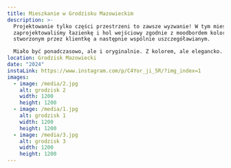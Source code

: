 ```yaml
---
title: Mieszkanie w Grodzisku Mazowieckim
description: >-
  Projektowanie tylko części przestrzeni to zawsze wyzwanie! W tym mieszkaniu
  zaprojektowaliśmy łazienkę i hol wejściowy zgodnie z moodbordem kolorystycznym
  stworzonym przez klientkę a następnie wspólnie uszczegóławianym.

  Miało być ponadczasowo, ale i oryginalnie. Z kolorem, ale elegancko. Do tego maksymalnie funkcjonalnie bo w mieszkaniu zamieszka rodzina z małymi dziećmi.
location: Grodzisk Mazowiecki
date: "2024"
instaLink: https://www.instagram.com/p/C4Yor_ji_5R/?img_index=1
images:
  - image: /media/2.jpg
    alt: grodzisk 2
    width: 1200
    height: 1200
  - image: /media/1.jpg
    alt: grodzisk 1
    width: 1200
    height: 1200
  - image: /media/3.jpg
    alt: grodzisk 3
    width: 1200
    height: 1200
---
```

